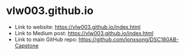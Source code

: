 # vlw003.github.io
* Link to website: https://vlw003.github.io/index.html
* Link to Medium post: https://vlw003.github.io/index.html
* Link to main GitHub repo: https://github.com/jonxsong/DSC180AB-Capstone
